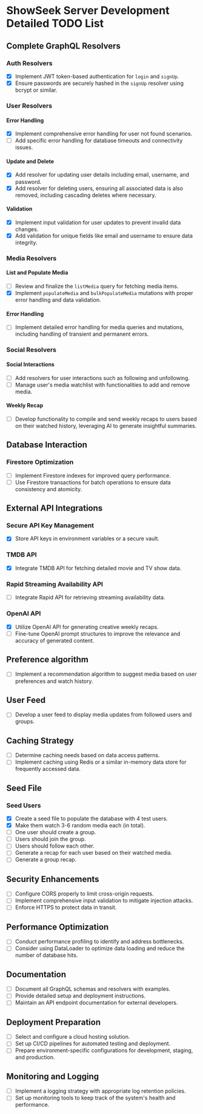 # ShowSeek Server Development Detailed TODO List

## Complete GraphQL Resolvers
### Auth Resolvers
- [x] Implement JWT token-based authentication for `login` and `signUp`.
- [x] Ensure passwords are securely hashed in the `signUp` resolver using bcrypt or similar.

### User Resolvers
#### Error Handling
- [x] Implement comprehensive error handling for user not found scenarios.
- [ ] Add specific error handling for database timeouts and connectivity issues.
#### Update and Delete
- [x] Add resolver for updating user details including email, username, and password.
- [x] Add resolver for deleting users, ensuring all associated data is also removed, including cascading deletes where necessary.
#### Validation
- [x] Implement input validation for user updates to prevent invalid data changes.
- [x] Add validation for unique fields like email and username to ensure data integrity.

### Media Resolvers
#### List and Populate Media
- [ ] Review and finalize the `listMedia` query for fetching media items.
- [x] Implement `populateMedia` and `bulkPopulateMedia` mutations with proper error handling and data validation.
#### Error Handling
- [ ] Implement detailed error handling for media queries and mutations, including handling of transient and permanent errors.

### Social Resolvers
#### Social Interactions
- [ ] Add resolvers for user interactions such as following and unfollowing.
- [ ] Manage user's media watchlist with functionalities to add and remove media.
#### Weekly Recap
- [ ] Develop functionality to compile and send weekly recaps to users based on their watched history, leveraging AI to generate insightful summaries.

## Database Interaction
### Firestore Optimization
- [ ] Implement Firestore indexes for improved query performance.
- [ ] Use Firestore transactions for batch operations to ensure data consistency and atomicity.

## External API Integrations
### Secure API Key Management
- [x] Store API keys in environment variables or a secure vault.
### TMDB API
- [x] Integrate TMDB API for fetching detailed movie and TV show data.
### Rapid Streaming Availability API
- [ ] Integrate Rapid API for retrieving streaming availability data.
### OpenAI API
- [x] Utilize OpenAI API for generating creative weekly recaps.
- [ ] Fine-tune OpenAI prompt structures to improve the relevance and accuracy of generated content.

## Preference algorithm
- [ ] Implement a recommendation algorithm to suggest media based on user preferences and watch history.

## User Feed
- [ ] Develop a user feed to display media updates from followed users and groups.

## Caching Strategy
- [ ] Determine caching needs based on data access patterns.
- [ ] Implement caching using Redis or a similar in-memory data store for frequently accessed data.

## Seed File
### Seed Users
- [x] Create a seed file to populate the database with 4 test users.
- [x] Make them watch 3-6 random media each (in total).
- [ ] One user should create a group.
- [ ] Users should join the group.
- [ ] Users should follow each other.
- [ ] Generate a recap for each user based on their watched media.
- [ ] Generate a group recap. 

## Security Enhancements
- [ ] Configure CORS properly to limit cross-origin requests.
- [ ] Implement comprehensive input validation to mitigate injection attacks.
- [ ] Enforce HTTPS to protect data in transit.

## Performance Optimization
- [ ] Conduct performance profiling to identify and address bottlenecks.
- [ ] Consider using DataLoader to optimize data loading and reduce the number of database hits.

## Documentation
- [ ] Document all GraphQL schemas and resolvers with examples.
- [ ] Provide detailed setup and deployment instructions.
- [ ] Maintain an API endpoint documentation for external developers.

## Deployment Preparation
- [ ] Select and configure a cloud hosting solution.
- [ ] Set up CI/CD pipelines for automated testing and deployment.
- [ ] Prepare environment-specific configurations for development, staging, and production.

## Monitoring and Logging
- [ ] Implement a logging strategy with appropriate log retention policies.
- [ ] Set up monitoring tools to keep track of the system's health and performance.
